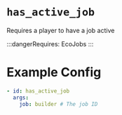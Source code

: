 # `has_active_job`

Requires a player to have a job active

:::dangerRequires:
EcoJobs
:::

# Example Config
```yaml
- id: has_active_job
  args:
    job: builder # The job ID
```
